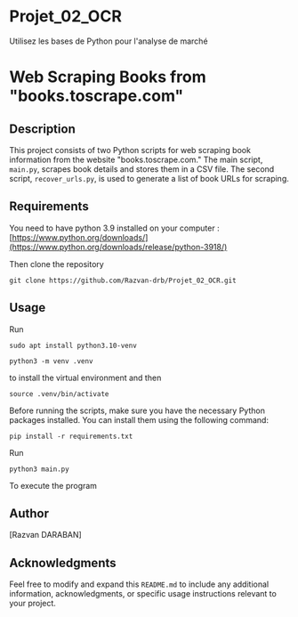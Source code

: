 
# Projet_02_OCR

Utilisez les bases de Python pour l'analyse de marché

# Web Scraping Books from "books.toscrape.com"

## Description

This project consists of two Python scripts for web scraping book information from the website "books.toscrape.com." 
The main script, `main.py`, scrapes book details and stores them in a CSV file. 
The second script, `recover_urls.py`, is used to generate a list of book URLs for scraping.

## Requirements
You need to have python 3.9 installed on your computer : [https://www.python.org/downloads/](https://www.python.org/downloads/release/python-3918/)

Then clone the repository 
```
git clone https://github.com/Razvan-drb/Projet_02_OCR.git
```


## Usage

Run 
```
sudo apt install python3.10-venv

python3 -m venv .venv
```
to install the virtual environment
and then
```
source .venv/bin/activate
```


Before running the scripts, make sure you have the necessary Python packages installed. 
You can install them using the following command:

```
pip install -r requirements.txt
```
Run

```
python3 main.py
```
To execute the program

## Author

[Razvan DARABAN]

## Acknowledgments


Feel free to modify and expand this `README.md` to include any additional information, acknowledgments, or 
specific usage instructions relevant to your project.
